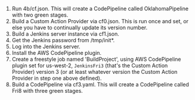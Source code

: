 1. Run 4b/cf.json. This will create a CodePipeline called OklahomaPipeline with two green stages.
1. Build a Custom Action Provider via cf0.json. This is run once and set, or else you have to continually update its version number.
2. Build a Jenkins server instance via cf1.json. 
3. Get the Jenkins password from /tmp/init\*.
4. Log into the Jenkins server.
5. Install the AWS CodePipeline plugin.
6. Create a freestyle job named 'BuildProject', using AWS CodePipeline plugin set for us-west-2, `JenkinsFri3` (that's the Custom Action Provider) version 3 (or at least whatever version the Custom Action Provider in step one above defined).
7. Build a CodePipeline via cf3.yaml. This will create a CodePipeline called Fri8 with three green stages.
